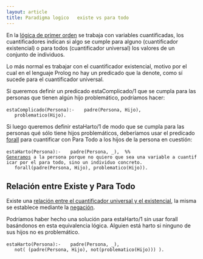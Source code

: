 ```yaml
---
layout: article
title: Paradigma logico   existe vs para todo
---
```


En la [lógica de primer orden](http://es.wikipedia.org/wiki/L%C3%B3gica_de_primer_orden) se trabaja con variables cuantificadas, los cuantificadores indican si algo se cumple para alguno (cuantificador existencial) o para todos (cuantificador universal) los valores de un conjunto de individuos.

Lo más normal es trabajar con el cuantificador existencial, motivo por el cual en el lenguaje Prolog no hay un predicado que la denote, como sí sucede para el cuantificador universal.

Si queremos definir un predicado estaComplicado/1 que se cumpla para las personas que tienen algún hijo problemático, podríamos hacer:

`estaComplicado(Persona):-`
`   padre(Persona, Hijo),`
`   problematico(Hijo).`

Si luego queremos definir estaHarto/1 de modo que se cumpla para las personas qué sólo tiene hijos problemáticos, deberíamos usar el predicado [ forall](paradigma-logico---el-forall.html) para cuantificar con Para Todo a los hijos de la persona en cuestión:

`estaHarto(Persona):-`
`   padre(Persona, _),  %% `[ `Generamos`](paradigma-logico---generacion.html)` a la persona porque no quiero que sea una variable a cuantificar por el para todo, sino un individuo concreto.`
`   forall(padre(Persona, Hijo), problematico(Hijo)).`

Relación entre Existe y Para Todo
---------------------------------

Existe una [relación entre el cuantificador universal y el existencial](http://es.wikipedia.org/wiki/Cuantificador_universal#Relaci.C3.B3n_cuantificador_universal_y_el_cuantificador_existencial), la misma se establece mediante la [ negación](paradigma-logico---negacion.html).

Podríamos haber hecho una solución para estaHarto/1 sin usar forall basándonos en esta equivalencia lógica. Alguien está harto si ninguno de sus hijos no es problemático.

`estaHarto(Persona):-`
`   padre(Persona, _),`
`   not( (padre(Persona, Hijo), not(problematico(Hijo))) ).`
